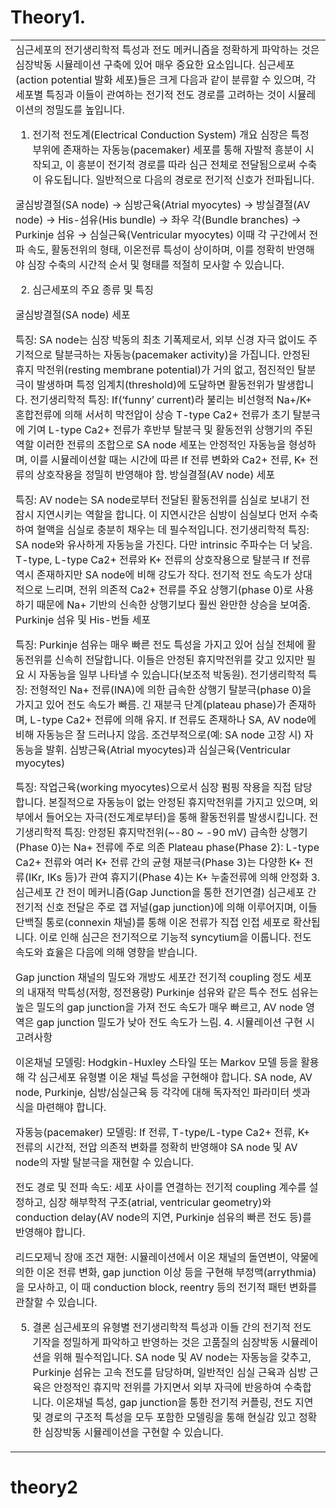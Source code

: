 

# Theory1.
<table>
  <tr><td width=1024>
심근세포의 전기생리학적 특성과 전도 메커니즘을 정확하게 파악하는 것은 심장박동 시뮬레이션 구축에 있어 매우 중요한 요소입니다. 심근세포(action potential 발화 세포)들은 크게 다음과 같이 분류할 수 있으며, 각 세포별 특징과 이들이 관여하는 전기적 전도 경로를 고려하는 것이 시뮬레이션의 정밀도를 높입니다.

1. 전기적 전도계(Electrical Conduction System) 개요
심장은 특정 부위에 존재하는 자동능(pacemaker) 세포를 통해 자발적 흥분이 시작되고, 이 흥분이 전기적 경로를 따라 심근 전체로 전달됨으로써 수축이 유도됩니다. 일반적으로 다음의 경로로 전기적 신호가 전파됩니다.

굴심방결절(SA node) → 심방근육(Atrial myocytes) → 방실결절(AV node) → His-섬유(His bundle) → 좌우 각(Bundle branches) → Purkinje 섬유 → 심실근육(Ventricular myocytes)
이때 각 구간에서 전파 속도, 활동전위의 형태, 이온전류 특성이 상이하며, 이를 정확히 반영해야 심장 수축의 시간적 순서 및 형태를 적절히 모사할 수 있습니다.

2. 심근세포의 주요 종류 및 특징

굴심방결절(SA node) 세포

특징: SA node는 심장 박동의 최초 기폭제로서, 외부 신경 자극 없이도 주기적으로 탈분극하는 자동능(pacemaker activity)을 가집니다. 안정된 휴지 막전위(resting membrane potential)가 거의 없고, 점진적인 탈분극이 발생하며 특정 임계치(threshold)에 도달하면 활동전위가 발생합니다.
전기생리학적 특징:
If(‘funny’ current)라 불리는 비선형적 Na+/K+ 혼합전류에 의해 서서히 막전압이 상승
T-type Ca2+ 전류가 초기 탈분극에 기여
L-type Ca2+ 전류가 후반부 탈분극 및 활동전위 상행기의 주된 역할
이러한 전류의 조합으로 SA node 세포는 안정적인 자동능을 형성하며, 이를 시뮬레이션할 때는 시간에 따른 If 전류 변화와 Ca2+ 전류, K+ 전류의 상호작용을 정밀히 반영해야 함.
방실결절(AV node) 세포

특징: AV node는 SA node로부터 전달된 활동전위를 심실로 보내기 전 잠시 지연시키는 역할을 합니다. 이 지연시간은 심방이 심실보다 먼저 수축하여 혈액을 심실로 충분히 채우는 데 필수적입니다.
전기생리학적 특징:
SA node와 유사하게 자동능을 가진다. 다만 intrinsic 주파수는 더 낮음.
T-type, L-type Ca2+ 전류와 K+ 전류의 상호작용으로 탈분극
If 전류 역시 존재하지만 SA node에 비해 강도가 작다.
전기적 전도 속도가 상대적으로 느리며, 전위 의존적 Ca2+ 전류를 주요 상행기(phase 0)로 사용하기 때문에 Na+ 기반의 신속한 상행기보다 훨씬 완만한 상승을 보여줌.
Purkinje 섬유 및 His-번들 세포

특징: Purkinje 섬유는 매우 빠른 전도 특성을 가지고 있어 심실 전체에 활동전위를 신속히 전달합니다. 이들은 안정된 휴지막전위를 갖고 있지만 필요 시 자동능을 일부 나타낼 수 있습니다(보조적 박동원).
전기생리학적 특징:
전형적인 Na+ 전류(INA)에 의한 급속한 상행기 탈분극(phase 0)을 가지고 있어 전도 속도가 빠름.
긴 재분극 단계(plateau phase)가 존재하며, L-type Ca2+ 전류에 의해 유지.
If 전류도 존재하나 SA, AV node에 비해 자동능은 잘 드러나지 않음. 조건부적으로(예: SA node 고장 시) 자동능을 발휘.
심방근육(Atrial myocytes)과 심실근육(Ventricular myocytes)

특징: 작업근육(working myocytes)으로서 심장 펌핑 작용을 직접 담당합니다. 본질적으로 자동능이 없는 안정된 휴지막전위를 가지고 있으며, 외부에서 들어오는 자극(전도계로부터)을 통해 활동전위를 발생시킵니다.
전기생리학적 특징:
안정된 휴지막전위(~-80 ~ -90 mV)
급속한 상행기(Phase 0)는 Na+ 전류에 주로 의존
Plateau phase(Phase 2): L-type Ca2+ 전류와 여러 K+ 전류 간의 균형
재분극(Phase 3)는 다양한 K+ 전류(IKr, IKs 등)가 관여
휴지기(Phase 4)는 K+ 누출전류에 의해 안정화
3. 심근세포 간 전이 메커니즘(Gap Junction을 통한 전기연결)
심근세포 간 전기적 신호 전달은 주로 갭 저널(gap junction)에 의해 이루어지며, 이들 단백질 통로(connexin 채널)를 통해 이온 전류가 직접 인접 세포로 확산됩니다. 이로 인해 심근은 전기적으로 기능적 syncytium을 이룹니다. 전도 속도와 효율은 다음에 의해 영향을 받습니다.

Gap junction 채널의 밀도와 개방도
세포간 전기적 coupling 정도
세포의 내재적 막특성(저항, 정전용량)
Purkinje 섬유와 같은 특수 전도 섬유는 높은 밀도의 gap junction을 가져 전도 속도가 매우 빠르고, AV node 영역은 gap junction 밀도가 낮아 전도 속도가 느림.
4. 시뮬레이션 구현 시 고려사항

이온채널 모델링:
Hodgkin-Huxley 스타일 또는 Markov 모델 등을 활용해 각 심근세포 유형별 이온 채널 특성을 구현해야 합니다. SA node, AV node, Purkinje, 심방/심실근육 등 각각에 대해 독자적인 파라미터 셋과 식을 마련해야 합니다.

자동능(pacemaker) 모델링:
If 전류, T-type/L-type Ca2+ 전류, K+ 전류의 시간적, 전압 의존적 변화를 정확히 반영해야 SA node 및 AV node의 자발 탈분극을 재현할 수 있습니다.

전도 경로 및 전파 속도:
세포 사이를 연결하는 전기적 coupling 계수를 설정하고, 심장 해부학적 구조(atrial, ventricular geometry)와 conduction delay(AV node의 지연, Purkinje 섬유의 빠른 전도 등)를 반영해야 합니다.

리드모제닉 장애 조건 재현:
시뮬레이션에서 이온 채널의 돌연변이, 약물에 의한 이온 전류 변화, gap junction 이상 등을 구현해 부정맥(arrythmia)을 모사하고, 이 때 conduction block, reentry 등의 전기적 패턴 변화를 관찰할 수 있습니다.

5. 결론
심근세포의 유형별 전기생리학적 특성과 이들 간의 전기적 전도 기작을 정밀하게 파악하고 반영하는 것은 고품질의 심장박동 시뮬레이션을 위해 필수적입니다. SA node 및 AV node는 자동능을 갖추고, Purkinje 섬유는 고속 전도를 담당하며, 일반적인 심실 근육과 심방 근육은 안정적인 휴지막 전위를 가지면서 외부 자극에 반응하여 수축합니다. 이온채널 특성, gap junction을 통한 전기적 커플링, 전도 지연 및 경로의 구조적 특성을 모두 포함한 모델링을 통해 현실감 있고 정확한 심장박동 시뮬레이션을 구현할 수 있습니다.
</td></tr></table>

# theory2
